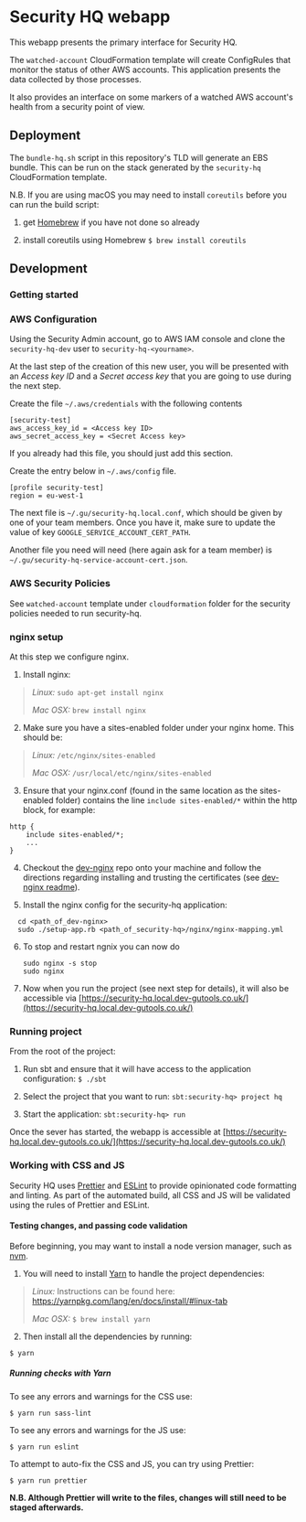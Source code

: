 Security HQ webapp
==================

This webapp presents the primary interface for Security HQ.

The `watched-account` CloudFormation template will create ConfigRules
that monitor the status of other AWS accounts. This application
presents the data collected by those processes.

It also provides an interface on some markers of a watched AWS
account's health from a security point of view.


## Deployment

The `bundle-hq.sh` script in this repository's TLD will generate an EBS
bundle. This can be run on the stack generated by the `security-hq`
CloudFormation template.

N.B. If you are using macOS you may need to install `coreutils` before you can run the build script:

1) get [Homebrew](https://brew.sh/) if you have not done so already

2) install coreutils using Homebrew `$ brew install coreutils`


## Development

### Getting started

### AWS Configuration

Using the Security Admin account, go to AWS IAM console and clone the `security-hq-dev` user to `security-hq-<yourname>`.

At the last step of the creation of this new user, you will be presented with an *Access key ID* and a *Secret access key* that you are going to use during the next step.

Create the file `~/.aws/credentials` with the following contents

```
[security-test]
aws_access_key_id = <Access key ID>
aws_secret_access_key = <Secret Access key>
```

If you already had this file, you should just add this section.

Create the entry below in `~/.aws/config` file.

```
[profile security-test]
region = eu-west-1   
```

The next file is `~/.gu/security-hq.local.conf`, which should be given by one of your team members. Once you have it, make sure to update the value of key `GOOGLE_SERVICE_ACCOUNT_CERT_PATH`. 

Another file you need will need (here again ask for a team member) is `~/.gu/security-hq-service-account-cert.json`.

### AWS Security Policies
See `watched-account` template under `cloudformation` folder for the security policies needed to run security-hq.

### nginx setup

At this step we configure nginx.

1. Install nginx:
  > *Linux:*   ```sudo apt-get install nginx```
  >
  > *Mac OSX:* ```brew install nginx```

2. Make sure you have a sites-enabled folder under your nginx home. This should be:
  > *Linux:* ```/etc/nginx/sites-enabled```
  >
  > *Mac OSX:* ```/usr/local/etc/nginx/sites-enabled```

3. Ensure that your nginx.conf (found in the same location as the sites-enabled folder) contains the line `include sites-enabled/*` within the http block, for example:

  ```
  http {
      include sites-enabled/*;
      ...
  }
  ```

4. Checkout the [dev-nginx](https://github.com/guardian/dev-nginx) repo onto your machine and follow the directions regarding installing and trusting the certificates (see [dev-nginx readme](https://github.com/guardian/dev-nginx)).

5. Install the nginx config for the security-hq application:

  ```
    cd <path_of_dev-nginx>
    sudo ./setup-app.rb <path_of_security-hq>/nginx/nginx-mapping.yml
  ```

6. To stop and restart ngnix you can now do

	```
	sudo nginx -s stop
	sudo nginx
	```

7. Now when you run the project (see next step for details), it will also be accessible via [https://security-hq.local.dev-gutools.co.uk/](https://security-hq.local.dev-gutools.co.uk/)

### Running project
From the root of the project:

1. Run sbt and ensure that it will have access to the application configuration:
`$ ./sbt`

2. Select the project that you want to run:
`sbt:security-hq> project hq`

3. Start the application:
`sbt:security-hq> run`

Once the sever has started, the webapp is accessible at [https://security-hq.local.dev-gutools.co.uk/](https://security-hq.local.dev-gutools.co.uk/)

### Working with CSS and JS

Security HQ uses [Prettier](https://prettier.io) and [ESLint](https://eslint.org/docs/about/) to provide opinionated code formatting and linting. As part of the automated build, all CSS and JS will be validated using the rules of Prettier and ESLint.

#### Testing changes, and passing code validation

Before beginning, you may want to install a node version manager, such as [nvm](https://github.com/creationix/nvm).

1. You will need to install [Yarn](https://yarnpkg.com) to handle the project dependencies:
  > *Linux:* Instructions can be found here: https://yarnpkg.com/lang/en/docs/install/#linux-tab
  >
  > *Mac OSX:* `$ brew install yarn`

2. Then install all the dependencies by running:

`$ yarn`


##### Running checks with Yarn

To see any errors and warnings for the CSS use:

`$ yarn run sass-lint`

To see any errors and warnings for the JS use:

`$ yarn run eslint`

To attempt to auto-fix the CSS and JS, you can try using Prettier:

`$ yarn run prettier`

**N.B. Although Prettier will write to the files, changes will still need to be staged afterwards.**

